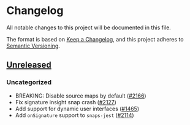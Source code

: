 # Changelog

All notable changes to this project will be documented in this file.

The format is based on [Keep a Changelog](https://keepachangelog.com/en/1.0.0/),
and this project adheres to [Semantic Versioning](https://semver.org/spec/v2.0.0.html).

## [Unreleased]

### Uncategorized

- BREAKING: Disable source maps by default ([#2166](https://github.com/MetaMask/snaps-skunkworks.git/pull/2166))
- Fix signature insight snap crash ([#2127](https://github.com/MetaMask/snaps-skunkworks.git/pull/2127))
- Add support for dynamic user interfaces ([#1465](https://github.com/MetaMask/snaps-skunkworks.git/pull/1465))
- Add `onSignature` support to `snaps-jest` ([#2114](https://github.com/MetaMask/snaps-skunkworks.git/pull/2114))

[Unreleased]: https://github.com/MetaMask/snaps-skunkworks.git/
